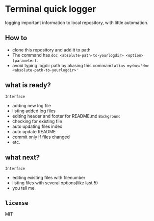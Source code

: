 # Terminal quick logger
logging important information to local repository, with little automation.

## How to
 - clone this repository and add it to path
 - The command has `doc <absolute-path-to-yourlogdir> <option> [parameter]`.
 - avoid typing logdir path by aliasing this command `alias mydoc='doc <absolute-path-to-yourlogdir>'`

## what is ready?
`Interface`
 - adding new log file
 - listing added log files
 - editing header and footer for README.md
`Background`
 - checking for existing file
 - auto updating files index
 - auto update README
 - commit only if files changed
 - etc.

## what next?
`Interface`
 - editing existing files with filenumber
 - listing files with several options(like last 5)
 - you tell me.

## `license`
MIT